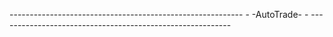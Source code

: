 ----------------------------------------------------------  - -AutoTrade- -  ----------------------------------------------------------


